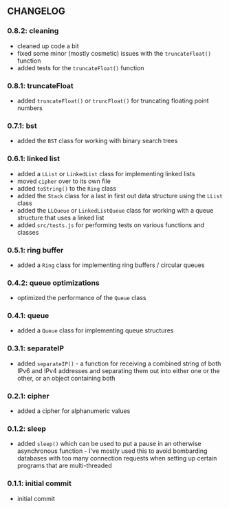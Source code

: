 ## CHANGELOG

### 0.8.2: cleaning
- cleaned up code a bit
- fixed some minor (mostly cosmetic) issues with the `truncateFloat()` function
- added tests for the `truncateFloat()` function

### 0.8.1: truncateFloat
- added `truncateFloat()` or `truncFloat()` for truncating floating point numbers

### 0.7.1: bst
- added the `BST` class for working with binary search trees

### 0.6.1: linked list
- added a `LList` or `LinkedList` class for implementing linked lists
- moved `cipher` over to its own file
- added `toString()` to the `Ring` class
- added the `Stack` class for a last in first out data structure using the `LList` class
- added the `LLQueue` or `LinkedListQueue` class for working with a queue structure that uses a linked list
- added `src/tests.js` for performing tests on various functions and classes

### 0.5.1: ring buffer
- added a `Ring` class for implementing ring buffers / circular queues

### 0.4.2: queue optimizations
- optimized the performance of the `Queue` class

### 0.4.1: queue
- added a `Queue` class for implementing queue structures

### 0.3.1: separateIP
- added `separateIP()` - a function for receiving a combined string of both IPv6 and IPv4 addresses and separating them out into either one or the other, or an object containing both

### 0.2.1: cipher
- added a cipher for alphanumeric values

### 0.1.2: sleep
- added `sleep()` which can be used to put a pause in an otherwise asynchronous function - I've mostly used this to avoid bombarding databases with too many connection requests when setting up certain programs that are multi-threaded

### 0.1.1: initial commit
- initial commit
